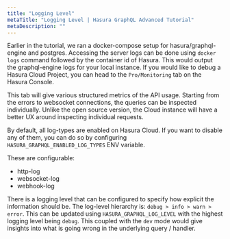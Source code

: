 ```yaml
---
title: "Logging Level"
metaTitle: "Logging Level | Hasura GraphQL Advanced Tutorial"
metaDescription: ""
---
```


Earlier in the tutorial, we ran a docker-compose setup for hasura/graphql-engine and postgres. Accessing the server logs can be done using `docker logs` command followed by the container id of Hasura. This would output the graphql-engine logs for your local instance. If you would like to debug a Hasura Cloud Project, you can head to the `Pro/Monitoring` tab on the Hasura Console.

This tab will give various structured metrics of the API usage. Starting from the errors to websocket connections, the queries can be inspected individually. Unlike the open source version, the Cloud instance will have a better UX around inspecting individual requests.

By default, all log-types are enabled on Hasura Cloud. If you want to disable any of them, you can do so by configuring `HASURA_GRAPHQL_ENABLED_LOG_TYPES` ENV variable.

These are configurable:

- http-log
- websocket-log
- webhook-log

There is a logging level that can be configured to specify how explicit the information should be. The log-level hierarchy is: `debug > info > warn > error`. This can be updated using `HASURA_GRAPHQL_LOG_LEVEL` with the highest logging level being `debug`. This coupled with the `dev` mode would give insights into what is going wrong in the underlying query / handler.
